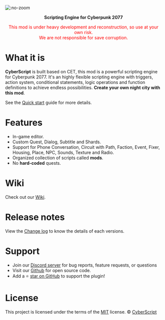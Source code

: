 ![](./assets/images/logo.png ":no-zoom")
<p align="center" style="font-weight:bold;">Scripting Engine for Cyberpunk 2077</p>
<p align="center" style="color:red;">This mod is under heavy development and reconstruction, so use at your own risk.<br>We are not responsible for save corruption.</p>

# What it is

**CyberScript**  is built based on CET, this mod is a powerful scripting engine for Cyberpunk 2077. It's an highly flexible scripting engine with triggers, action system, conditional statements, logic operations and function definitions to achieve endless possibilities. **Create your own night city with this mod**.

See the [Quick start](quickstart.md) guide for more details.

# Features

- In-game editor.
- Custom Quest, Dialog, Subtitle and Shards.
- Support for Phone Conversation, Circuit with Path, Faction, Event, Fixer, Housing, Place, NPC, Sounds, Texture and Radio.
- Organized collection of scripts called **mods**.
- No **hard-coded** quests.


# Wiki

Check out our [Wiki](https://cyberscript77.github.io/wiki/).

# Release notes

View the [Change log](changelog.md) to know the details of each versions.

# Support

- Join our [Discord server](https://discord.gg/4qQa3v7gGs) for bug reports, feature requests, or questions
- Visit our [Github](https://github.com/donk7413/cybermod_release_repository) for open source code.
- Add a ⭐️ [star on GitHub](https://github.com/donk7413/cybermod_release_repository) to support the plugin!

# License

This project is licensed under the terms of the [MIT](google.com) license.
 © [CyberScript](google.com)
